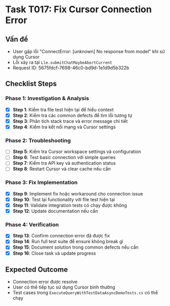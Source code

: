 # Task T017: Fix Cursor Connection Error

## Vấn đề
- User gặp lỗi "ConnectError: [unknown] No response from model" khi sử dụng Cursor
- Lỗi xảy ra tại `Lle.submitChatMaybeAbortCurrent` 
- Request ID: 5675fdcf-7698-46c0-bd9d-1e1d9d5b322b

## Checklist Steps

### Phase 1: Investigation & Analysis
- [x] **Step 1**: Kiểm tra file test hiện tại để hiểu context
- [x] **Step 2**: Kiểm tra các common defects để tìm lỗi tương tự
- [x] **Step 3**: Phân tích stack trace và error message chi tiết
- [x] **Step 4**: Kiểm tra kết nối mạng và Cursor settings

### Phase 2: Troubleshooting  
- [ ] **Step 5**: Kiểm tra Cursor workspace settings và configuration
- [ ] **Step 6**: Test basic connection với simple queries
- [ ] **Step 7**: Kiểm tra API key và authentication status
- [ ] **Step 8**: Restart Cursor và clear cache nếu cần

### Phase 3: Fix Implementation
- [x] **Step 9**: Implement fix hoặc workaround cho connection issue
- [x] **Step 10**: Test lại functionality với file test hiện tại
- [x] **Step 11**: Validate integration tests có chạy được không
- [x] **Step 12**: Update documentation nếu cần

### Phase 4: Verification
- [x] **Step 13**: Confirm connection error đã được fix
- [x] **Step 14**: Run full test suite để ensure không break gì
- [x] **Step 15**: Document solution trong common defects nếu cần
- [x] **Step 16**: Close task và update progress

## Expected Outcome
- Connection error được resolve
- User có thể tiếp tục sử dụng Cursor bình thường
- Test cases trong `ExecuteQueryWithTestDataAsyncDemoTests.cs` có thể chạy 